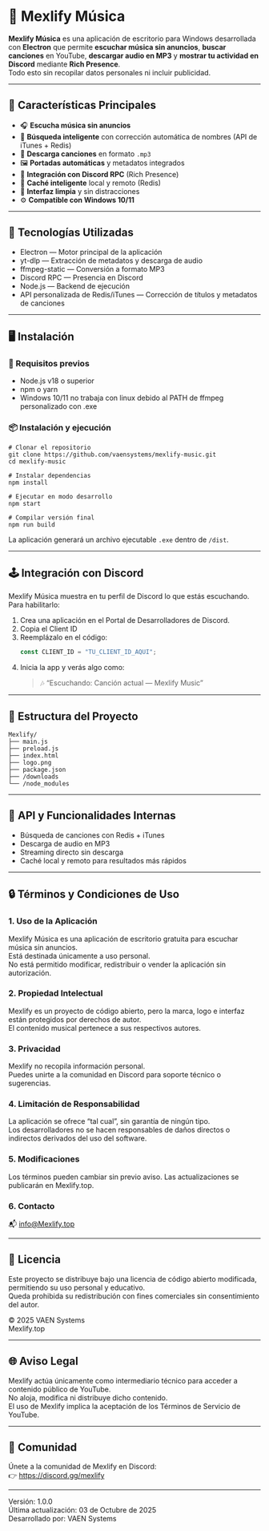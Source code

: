 # 🎵 Mexlify Música

**Mexlify Música** es una aplicación de escritorio para Windows desarrollada con **Electron** que permite **escuchar música sin anuncios**, **buscar canciones** en YouTube, **descargar audio en MP3** y **mostrar tu actividad en Discord** mediante **Rich Presence**.  
Todo esto sin recopilar datos personales ni incluir publicidad.

---

## 🚀 Características Principales

- 🎧 **Escucha música sin anuncios**
- 🔎 **Búsqueda inteligente** con corrección automática de nombres (API de iTunes + Redis)
- 💾 **Descarga canciones** en formato `.mp3`
- 🖼️ **Portadas automáticas** y metadatos integrados
- 💬 **Integración con Discord RPC** (Rich Presence)
- 🧠 **Caché inteligente** local y remoto (Redis)
- 🧩 **Interfaz limpia** y sin distracciones
- ⚙️ **Compatible con Windows 10/11**

---

## 🧱 Tecnologías Utilizadas

- Electron — Motor principal de la aplicación
- yt-dlp — Extracción de metadatos y descarga de audio
- ffmpeg-static — Conversión a formato MP3
- Discord RPC — Presencia en Discord
- Node.js — Backend de ejecución
- API personalizada de Redis/iTunes — Corrección de títulos y metadatos de canciones

---

## 🖥️ Instalación

### 🔧 Requisitos previos

- Node.js v18 o superior  
- npm o yarn  
- Windows 10/11 no trabaja con linux debido al PATH de ffmpeg personalizado con .exe

### 📦 Instalación y ejecución

```
# Clonar el repositorio
git clone https://github.com/vaensystems/mexlify-music.git
cd mexlify-music

# Instalar dependencias
npm install

# Ejecutar en modo desarrollo
npm start

# Compilar versión final
npm run build
```

La aplicación generará un archivo ejecutable `.exe` dentro de `/dist`.

---

## 🕹️ Integración con Discord

Mexlify Música muestra en tu perfil de Discord lo que estás escuchando.  
Para habilitarlo:

1. Crea una aplicación en el Portal de Desarrolladores de Discord.
2. Copia el Client ID
3. Reemplázalo en el código:
   ```js
   const CLIENT_ID = "TU_CLIENT_ID_AQUI";
   ```
4. Inicia la app y verás algo como:  
   > 🎶 “Escuchando: Canción actual — Mexlify Music”

---

## 📁 Estructura del Proyecto

```
Mexlify/
├── main.js
├── preload.js
├── index.html
├── logo.png
├── package.json
├── /downloads
└── /node_modules
```

---

## 🧩 API y Funcionalidades Internas

- Búsqueda de canciones con Redis + iTunes
- Descarga de audio en MP3
- Streaming directo sin descarga
- Caché local y remoto para resultados más rápidos

---

## 🔒 Términos y Condiciones de Uso

### 1. Uso de la Aplicación
Mexlify Música es una aplicación de escritorio gratuita para escuchar música sin anuncios.  
Está destinada únicamente a uso personal.  
No está permitido modificar, redistribuir o vender la aplicación sin autorización.

### 2. Propiedad Intelectual
Mexlify es un proyecto de código abierto, pero la marca, logo e interfaz están protegidos por derechos de autor.  
El contenido musical pertenece a sus respectivos autores.

### 3. Privacidad
Mexlify no recopila información personal.  
Puedes unirte a la comunidad en Discord para soporte técnico o sugerencias.

### 4. Limitación de Responsabilidad
La aplicación se ofrece “tal cual”, sin garantía de ningún tipo.  
Los desarrolladores no se hacen responsables de daños directos o indirectos derivados del uso del software.

### 5. Modificaciones
Los términos pueden cambiar sin previo aviso. Las actualizaciones se publicarán en Mexlify.top.

### 6. Contacto
📬 info@Mexlify.top

---

## 🧾 Licencia

Este proyecto se distribuye bajo una licencia de código abierto modificada, permitiendo su uso personal y educativo.  
Queda prohibida su redistribución con fines comerciales sin consentimiento del autor.

© 2025 VAEN Systems  
Mexlify.top

---

## 🌐 Aviso Legal

Mexlify actúa únicamente como intermediario técnico para acceder a contenido público de YouTube.  
No aloja, modifica ni distribuye dicho contenido.  
El uso de Mexlify implica la aceptación de los Términos de Servicio de YouTube.

---

## 💬 Comunidad

Únete a la comunidad de Mexlify en Discord:  
👉 https://discord.gg/mexlify

---

Versión: 1.0.0  
Última actualización: 03 de Octubre de 2025  
Desarrollado por: VAEN Systems
